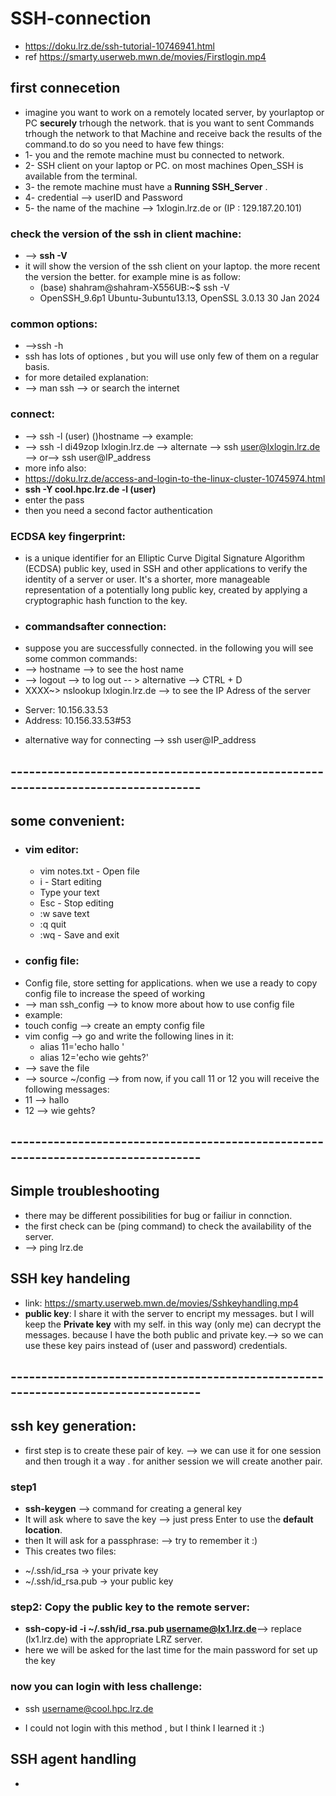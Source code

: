 # SSH-connection
* https://doku.lrz.de/ssh-tutorial-10746941.html
* ref https://smarty.userweb.mwn.de/movies/Firstlogin.mp4
## first connecetion
* imagine you want to work on a remotely located server, by yourlaptop or PC **securely** trhough the network. that is you want to sent Commands trhough the network to that Machine and receive back the results of the command.to do so you need to have few things:
* 1- you and the remote machine must bu connected to network.
* 2- SSH client on your laptop or PC. on most machines Open_SSH is available from the terminal.
* 3- the remote machine must have a **Running SSH_Server** .
* 4- credential --> userID and Password
* 5- the name of the machine --> 1xlogin.lrz.de or (IP : 129.187.20.101)
### check the version of the ssh in client machine:
* --> **ssh -V**
* it will show the version of the ssh client on your laptop. the more recent the version the better. for example mine is as follow:
  - (base) shahram@shahram-X556UB:~$ ssh -V
  - OpenSSH_9.6p1 Ubuntu-3ubuntu13.13, OpenSSL 3.0.13 30 Jan 2024
### common options:
*  -->ssh -h
*  ssh has lots of optiones , but you will use only few of them on a regular basis.
*  for more detailed explanation:
*  --> man ssh --> or search the internet
### connect:
*  --> ssh -l (user) ()hostname --> example:
*  --> ssh -l  di49zop lxlogin.lrz.de --> alternate --> ssh user@lxlogin.lrz.de --> or--> ssh user@IP_address
*  more info also:
*  https://doku.lrz.de/access-and-login-to-the-linux-cluster-10745974.html
*  **ssh -Y cool.hpc.lrz.de -l (user)**
*  enter the pass
*  then you need a second factor authentication
### ECDSA key fingerprint:
*  is a unique identifier for an Elliptic Curve Digital Signature Algorithm (ECDSA) public key, used in SSH and other applications to verify the identity of a server or user. It's a shorter, more manageable representation of a potentially long public key, created by applying a cryptographic hash function to the key.
*  ### commandsafter connection:
*  suppose you are successfully connected. in the following you will see some common commands:
*  --> hostname --> to see the host name
*  --> logout --> to log out -- > alternative --> CTRL + D
*  XXXX~> nslookup  lxlogin.lrz.de --> to see the IP Adress of the server
- Server:		10.156.33.53
- Address:	10.156.33.53#53
* alternative way for connecting --> ssh user@IP_address
## ----------------------------------------------------------------------------------

## some convenient:
* ### vim editor:
  - vim notes.txt - Open file
  - i - Start editing
  - Type your text
  - Esc - Stop editing
  - :w    save text
  - :q quit
  - :wq - Save and exit
* ### config file:
* Config file, store setting for applications. when we use a ready to copy config file to increase the speed of working
* --> man ssh_config --> to know more about how to use config file
* example:
* touch config --> create an empty config file
* vim config --> go and write the following lines in it:
  - alias 11='echo hallo '
  - alias 12='echo wie gehts?'
* --> save the file
* --> source ~/config --> from now, if you call 11 or 12 you will receive the following messages:
* 11 --> hallo
* 12 --> wie gehts?
## ----------------------------------------------------------------------------------
##   Simple troubleshooting
* there may be different possibilities for bug or failiur in connction.
* the first check can be (ping command) to check the availability of the server.
* --> ping lrz.de
## SSH key handeling
* link: https://smarty.userweb.mwn.de/movies/Sshkeyhandling.mp4
* **public key**:  I share it with the server to encript my messages. but I will keep the **Private key** with my self. in this way (only me) can decrypt the messages. because I have the both public and private key.--> so we can use these key pairs instead of (user and password) credentials.
## ----------------------------------------------------------------------------------
## ssh key generation:
* first step is to create these pair of key. --> we can use it for one session and then trough it a way . for anither session we will create another pair.
### step1 
* **ssh-keygen** --> command for creating a general key
* It will ask where to save the key --> just press Enter to use the **default location**.
* then It will ask for a passphrase: --> try to remember it :)
* This creates two files:
-  ~/.ssh/id_rsa → your private key
-  ~/.ssh/id_rsa.pub → your public key
### step2: Copy the public key to the remote server:
-  **ssh-copy-id -i ~/.ssh/id_rsa.pub username@lx1.lrz.de**--> replace (lx1.lrz.de)  with the appropriate LRZ server.
-  here we will be asked for the last time for the main password for set up the key
### now you can login with less challenge:
-  ssh username@cool.hpc.lrz.de
* I could not login with this method , but I think I learned it :)
## SSH agent handling
* 
